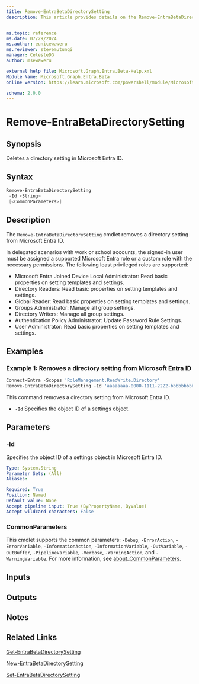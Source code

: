 ```yaml
---
title: Remove-EntraBetaDirectorySetting
description: This article provides details on the Remove-EntraBetaDirectorySetting command.


ms.topic: reference
ms.date: 07/29/2024
ms.author: eunicewaweru
ms.reviewer: stevemutungi
manager: CelesteDG
author: msewaweru

external help file: Microsoft.Graph.Entra.Beta-Help.xml
Module Name: Microsoft.Graph.Entra.Beta
online version: https://learn.microsoft.com/powershell/module/Microsoft.Graph.Entra.Beta/Remove-EntraBetaDirectorySetting

schema: 2.0.0
---
```


# Remove-EntraBetaDirectorySetting

## Synopsis

Deletes a directory setting in  Microsoft Entra ID.

## Syntax

```powershell
Remove-EntraBetaDirectorySetting
 -Id <String>
 [<CommonParameters>]
```

## Description

The `Remove-EntraBetaDirectorySetting` cmdlet removes a directory setting from Microsoft Entra ID.

In delegated scenarios with work or school accounts, the signed-in user must be assigned a supported Microsoft Entra role or a custom role with the necessary permissions. The following least privileged roles are supported:

- Microsoft Entra Joined Device Local Administrator: Read basic properties on setting templates and settings.
- Directory Readers: Read basic properties on setting templates and settings.
- Global Reader: Read basic properties on setting templates and settings.
- Groups Administrator: Manage all group settings.
- Directory Writers: Manage all group settings.
- Authentication Policy Administrator: Update Password Rule Settings.
- User Administrator: Read basic properties on setting templates and settings.

## Examples

### Example 1: Removes a directory setting from Microsoft Entra ID

```powershell
Connect-Entra -Scopes 'RoleManagement.ReadWrite.Directory'
Remove-EntraBetaDirectorySetting -Id 'aaaaaaaa-0000-1111-2222-bbbbbbbbbbbb'
```

This command removes a directory setting from Microsoft Entra ID.

- `-Id` Specifies the object ID of a settings object.

## Parameters

### -Id

Specifies the object ID of a settings object in Microsoft Entra ID.

```yaml
Type: System.String
Parameter Sets: (All)
Aliases:

Required: True
Position: Named
Default value: None
Accept pipeline input: True (ByPropertyName, ByValue)
Accept wildcard characters: False
```

### CommonParameters

This cmdlet supports the common parameters: `-Debug`, `-ErrorAction`, `-ErrorVariable`, `-InformationAction`, `-InformationVariable`, `-OutVariable`, `-OutBuffer`, `-PipelineVariable`, `-Verbose`, `-WarningAction`, and `-WarningVariable`. For more information, see [about_CommonParameters](https://go.microsoft.com/fwlink/?LinkID=113216).

## Inputs

## Outputs

## Notes

## Related Links

[Get-EntraBetaDirectorySetting](Get-EntraBetaDirectorySetting.md)

[New-EntraBetaDirectorySetting](New-EntraBetaDirectorySetting.md)

[Set-EntraBetaDirectorySetting](Set-EntraBetaDirectorySetting.md)
